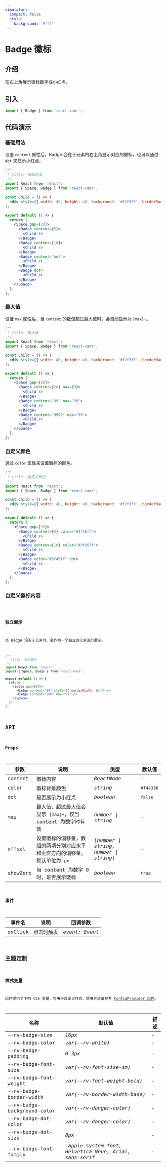 ```yaml
---
simulator:
  compact: false
  style:
    background: '#fff'
---
```


# Badge 徽标

## 介绍

在右上角展示徽标数字或小红点。

## 引入

```js
import { Badge } from 'react-vant';
```

## 代码演示

### 基础用法

设置 `content` 属性后，Badge 会在子元素的右上角显示对应的徽标，也可以通过 `dot` 来显示小红点。

```jsx
/**
 * title: 基础用法
 */
import React from 'react';
import { Space, Badge } from 'react-vant';

const Child = () => (
  <div style={{ width: 40, height: 40, background: '#f2f3f5', borderRadius: 4 }} />
);

export default () => {
  return (
    <Space gap={20}>
      <Badge content={5}>
        <Child />
      </Badge>
      <Badge content={10}>
        <Child />
      </Badge>
      <Badge content="hot">
        <Child />
      </Badge>
      <Badge dot>
        <Child />
      </Badge>
    </Space>
  );
};
```

### 最大值

设置 `max` 属性后，当 `content` 的数值超过最大值时，会自动显示为 `{max}+`。

```jsx
/**
 * title: 最大值
 */
import React from 'react';
import { Space, Badge } from 'react-vant';

const Child = () => (
  <div style={{ width: 40, height: 40, background: '#f2f3f5', borderRadius: 4 }} />
);

export default () => {
  return (
    <Space gap={20}>
      <Badge content={20} max={9}>
        <Child />
      </Badge>
      <Badge content="99" max="20">
        <Child />
      </Badge>
      <Badge content="9999" max="99">
        <Child />
      </Badge>
    </Space>
  );
};
```

### 自定义颜色

通过 `color` 属性来设置徽标的颜色。

```jsx
/**
 * title: 自定义颜色
 */
import React from 'react';
import { Space, Badge } from 'react-vant';

const Child = () => (
  <div style={{ width: 40, height: 40, background: '#f2f3f5', borderRadius: 4 }} />
);

export default () => {
  return (
    <Space gap={20}>
      <Badge content={5} color="#3f45ff">
        <Child />
      </Badge>
      <Badge content={10} color="#3f45ff">
        <Child />
      </Badge>
      <Badge color="#3f45ff" dot>
        <Child />
      </Badge>
    </Space>
  );
};
```

### 自定义徽标内容

<code title="自定义徽标内容" src="./demo/custom.tsx" />

### 独立展示

当 Badge 没有子元素时，会作为一个独立的元素进行展示。

```jsx
/**
 * title: 独立展示
 */
import React from 'react';
import { Space, Badge } from 'react-vant';

export default () => {
  return (
    <Space gap={20}>
      <Badge content="20" style={{ marginRight: 16 }} />
      <Badge content="200" max="99" />
    </Space>
  );
};
```

## API

### Props

| 参数 | 说明 | 类型 | 默认值 |
| --- | --- | --- | --- |
| content | 徽标内容 | _ReactNode_ | - |
| color | 徽标背景颜色 | _string_ | `#f44336` |
| dot | 是否展示为小红点 | _boolean_ | `false` |
| max | 最大值，超过最大值会显示 `{max}+`，仅当 content 为数字时有效 | _number \| string_ | - |
| offset | 设置徽标的偏移量，数组的两项分别对应水平和垂直方向的偏移量，默认单位为 `px` | _[number \| string, number \| string]_ | - |
| showZero | 当 content 为数字 0 时，是否展示徽标 | _boolean_ | `true` |

### 事件

| 事件名  | 说明       | 回调参数       |
| ------- | ---------- | -------------- |
| onClick | 点击时触发 | _event: Event_ |

## 主题定制

### 样式变量

组件提供了下列 CSS 变量，可用于自定义样式，使用方法请参考 [ConfigProvider 组件](/components/config-provider)。

| 名称                        | 默认值                                                  | 描述 |
| --------------------------- | ------------------------------------------------------- | ---- |
| --rv-badge-size             | _16px_                                                  | -    |
| --rv-badge-color            | _var(--rv-white)_                                       | -    |
| --rv-badge-padding          | _0 3px_                                                 | -    |
| --rv-badge-font-size        | _var(--rv-font-size-sm)_                                | -    |
| --rv-badge-font-weight      | _var(--rv-font-weight-bold)_                            | -    |
| --rv-badge-border-width     | _var(--rv-border-width-base)_                           | -    |
| --rv-badge-background-color | _var(--rv-danger-color)_                                | -    |
| --rv-badge-dot-color        | _var(--rv-danger-color)_                                | -    |
| --rv-badge-dot-size         | _8px_                                                   | -    |
| --rv-badge-font-family      | _-apple-system-font, Helvetica Neue, Arial, sans-serif_ | -    |
